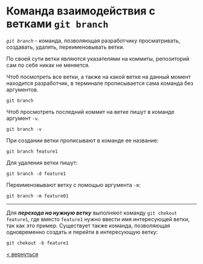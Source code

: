 # **Команда взаимодействия с ветками `git branch`**
_`git branch`_ - команда, позволяющая разработчику просматривать, создавать, удалять, переименовывать ветки.

По своей сути ветки являются указателями на коммиты, репозиторий сам по себе никак не меняется.

Чтоб посмотреть все ветки, а также на какой ветке на данный момент находится разработчик, в терминале прописывается сама команда без аргументов.

~~~
git branch
~~~

Чтоб просмотреть последний коммит на ветке пишут в команде аргумент `-v`.
```
git branch -v
```
При создании ветки прописывают в команде ее название:
```
git branch feature1
```
Для удаления ветки пишут:
```
git branch -d feature1
```
Переименовывают ветку с помощью аргумента `-m`:
~~~
git branch -m feature01
~~~
---
Для ___перехода на нужную ветку___ выполняют команду `git chekout feature1`, где вместо `feature1`  нужно ввести имя интересующей ветки, так как это пример.
 Существует также команда, позволяющая одновременно создать и перейти в интересующую ветку:
 ~~~
 git chekout -b feature1
 ~~~

[< вернуться](./readme.md)